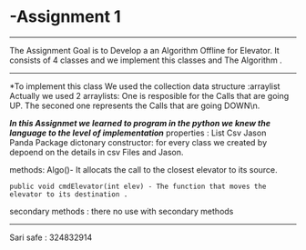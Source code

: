 # -Assignment 1 
--------------------------------------------------------------
The Assignment Goal is to Develop a an Algorithm Offline for Elevator.
It consists of 4 classes and we implement this classes and The Algorithm .

-------------------------------------------------------------------------------------------------------------------------------------------------------------------------------
*To implement this class We used the collection data structure :arraylist 
Actually we used 2 arraylists: One is resposible for the Calls that are going UP.
The seconed one represents the Calls that are going DOWN\n.

***In this Assignmet we learned to program in the python we knew the language to the level of implementation***
  properties :
 List
 Csv
 Jason  
 Panda Package
 dictonary
  constructor:
    for every class we created by depoend  on the details in csv Files and Jason.
    
   
  methods:
    Algo()- It allocats the call to the closest elevator to its source.
   
    public void cmdElevator(int elev) - The function that moves the elevator to its destination .
    
   secondary methods :
    there no use with secondary methods 

--------------------------------------------------------------------------------------------------------------------------
 Sari safe : 324832914
 



